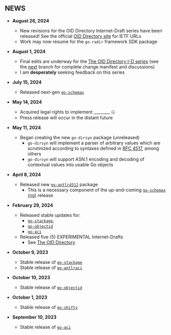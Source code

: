 ## NEWS

 - **August 26, 2024**
   - New revisions for the OID Directory Internet-Draft series have been released! See the official [OID Directory site](http://oid.directory) for IETF URLs
   - Work may now resume for the `go-radir` framework SDK package

 - **August 1, 2024**
   - Final edits are underway for the [The OID Directory I-D series](http://oid.directory) (see the [next](https://github.com/oid-directory/id/tree/next) branch for complete change manifest and discussions)
   - I am **desperately** seeking feedback on this series
 
 - **July 15, 2024**
   - Released next-gen [`go-schemax`](https://github.com/JesseCoretta/go-schemax)

 - **May 14, 2024**
   - Acquired legal rights to implement ________ 🤐
   - Press release will occur in the distant future
 
 - **May 11, 2024**
   - Began creating the new `go-dirsyn` package (unreleased)
     - `go-dirsyn` will implement a parser of arbitrary values which are scrutinized according to syntaxes defined in [RFC 4517](https://www.rfc-editor.org/rfc/rfc4517.html), among others
     - `go-dirsyn` will support ASN.1 encoding and decoding of contextual values into usable Go objects

 - **April 8, 2024**
   - Released new [`go-antlr4512`](https://github.com/JesseCoretta/go-antlr4512) package
     - This is a necessary component of the up-and-coming [`go-schemax` (ng)](https://github.com/JesseCoretta/go-schemax) release

 - **February 29, 2024**
   - Released stable updates for:
     - [`go-stackage`](https://github.com/JesseCoretta/go-stackage),
     - [`go-objectid`](https://github.com/JesseCoretta/go-objectid)
     - [`go-aci`](https://github.com/JesseCoretta/go-aci)
   - Released five (5) EXPERIMENTAL Internet-Drafts
     - See [The OID Directory](http://oid.directory)

 - **October 9, 2023**
   - Stable release of [`go-stackage`](https://github.com/JesseCoretta/go-stackage)
   - Stable release of [`go-antlraci`](https://github.com/JesseCoretta/go-antlraci)

 - **October 10, 2023**
   - Stable release of [`go-objectid`](https://github.com/JesseCoretta/go-objectid)

 - **October 1, 2023**
   - Stable release of [`go-shifty`](https://github.com/JesseCoretta/go-shifty)

 - **September 10, 2023**
   - Stable release of [`go-aci`](https://github.com/JesseCoretta/go-aci)
